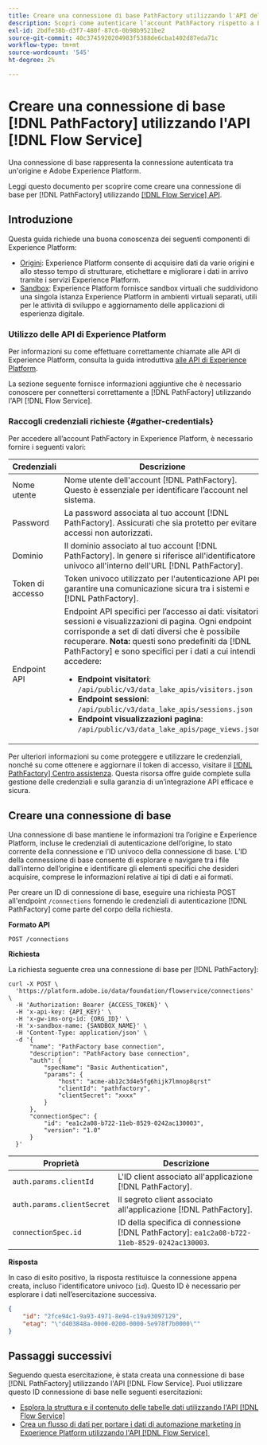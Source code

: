 ```yaml
---
title: Creare una connessione di base PathFactory utilizzando l'API del servizio Flow
description: Scopri come autenticare l’account PathFactory rispetto a Experience Platform utilizzando l’API del servizio Flow.
exl-id: 2bdfe38b-d3f7-480f-87c6-0b98b9521be2
source-git-commit: 40c3745920204983f5388de6cba1402d87eda71c
workflow-type: tm+mt
source-wordcount: '545'
ht-degree: 2%

---
```


# Creare una connessione di base [!DNL PathFactory] utilizzando l&#39;API [!DNL Flow Service]

Una connessione di base rappresenta la connessione autenticata tra un&#39;origine e Adobe Experience Platform.

Leggi questo documento per scoprire come creare una connessione di base per [!DNL PathFactory] utilizzando [[!DNL Flow Service] API](<https://www.adobe.io/experience-platform-apis/references/flow-service/>).

## Introduzione

Questa guida richiede una buona conoscenza dei seguenti componenti di Experience Platform:

* [Origini](../../../../home.md): Experience Platform consente di acquisire dati da varie origini e allo stesso tempo di strutturare, etichettare e migliorare i dati in arrivo tramite i servizi Experience Platform.
* [Sandbox](../../../../../sandboxes/home.md): Experience Platform fornisce sandbox virtuali che suddividono una singola istanza Experience Platform in ambienti virtuali separati, utili per le attività di sviluppo e aggiornamento delle applicazioni di esperienza digitale.

### Utilizzo delle API di Experience Platform

Per informazioni su come effettuare correttamente chiamate alle API di Experience Platform, consulta la guida introduttiva [alle API di Experience Platform](../../../../../landing/api-guide.md).

La sezione seguente fornisce informazioni aggiuntive che è necessario conoscere per connettersi correttamente a [!DNL PathFactory] utilizzando l&#39;API [!DNL Flow Service].

### Raccogli credenziali richieste {#gather-credentials}

Per accedere all’account PathFactory in Experience Platform, è necessario fornire i seguenti valori:

| Credenziali | Descrizione |
| ---------- | ----------- |
| Nome utente | Nome utente dell&#39;account [!DNL PathFactory]. Questo è essenziale per identificare l’account nel sistema. |
| Password | La password associata al tuo account [!DNL PathFactory]. Assicurati che sia protetto per evitare accessi non autorizzati. |
| Dominio | Il dominio associato al tuo account [!DNL PathFactory]. In genere si riferisce all&#39;identificatore univoco all&#39;interno dell&#39;URL [!DNL PathFactory]. |
| Token di accesso | Token univoco utilizzato per l&#39;autenticazione API per garantire una comunicazione sicura tra i sistemi e [!DNL PathFactory]. |
| Endpoint API | Endpoint API specifici per l’accesso ai dati: visitatori, sessioni e visualizzazioni di pagina. Ogni endpoint corrisponde a set di dati diversi che è possibile recuperare. **Nota:** questi sono predefiniti da [!DNL PathFactory] e sono specifici per i dati a cui intendi accedere: <ul><li>**Endpoint visitatori**: `/api/public/v3/data_lake_apis/visitors.json`</li><li>**Endpoint sessioni**: `/api/public/v3/data_lake_apis/sessions.json`</li><li>**Endpoint visualizzazioni pagina**: `/api/public/v3/data_lake_apis/page_views.json`</li></ul> |

Per ulteriori informazioni su come proteggere e utilizzare le credenziali, nonché su come ottenere e aggiornare il token di accesso, visitare il [[!DNL PathFactory] Centro assistenza](https://support.pathfactory.com/categories/adobe/). Questa risorsa offre guide complete sulla gestione delle credenziali e sulla garanzia di un’integrazione API efficace e sicura.

## Creare una connessione di base

Una connessione di base mantiene le informazioni tra l’origine e Experience Platform, incluse le credenziali di autenticazione dell’origine, lo stato corrente della connessione e l’ID univoco della connessione di base. L’ID della connessione di base consente di esplorare e navigare tra i file dall’interno dell’origine e identificare gli elementi specifici che desideri acquisire, comprese le informazioni relative ai tipi di dati e ai formati.

Per creare un ID di connessione di base, eseguire una richiesta POST all&#39;endpoint `/connections` fornendo le credenziali di autenticazione [!DNL PathFactory] come parte del corpo della richiesta.

**Formato API**

```https
POST /connections
```

**Richiesta**

La richiesta seguente crea una connessione di base per [!DNL PathFactory]:

```shell
curl -X POST \
  'https://platform.adobe.io/data/foundation/flowservice/connections' \
  -H 'Authorization: Bearer {ACCESS_TOKEN}' \
  -H 'x-api-key: {API_KEY}' \
  -H 'x-gw-ims-org-id: {ORG_ID}' \
  -H 'x-sandbox-name: {SANDBOX_NAME}' \
  -H 'Content-Type: application/json' \
  -d '{
      "name": "PathFactory base connection",
      "description": "PathFactory base connection",
      "auth": {
          "specName": "Basic Authentication",
          "params": {
              "host": "acme-ab12c3d4e5fg6hijk7lmnop8qrst"
              "clientId": "pathfactory",
              "clientSecret": "xxxx"
          }
      },
      "connectionSpec": {
          "id": "ea1c2a08-b722-11eb-8529-0242ac130003",
          "version": "1.0"
      }
  }'
```

| Proprietà | Descrizione |
| -------- | ----------- |
| `auth.params.clientId` | L&#39;ID client associato all&#39;applicazione [!DNL PathFactory]. |
| `auth.params.clientSecret` | Il segreto client associato all&#39;applicazione [!DNL PathFactory]. |
| `connectionSpec.id` | ID della specifica di connessione [!DNL PathFactory]: `ea1c2a08-b722-11eb-8529-0242ac130003`. |

**Risposta**

In caso di esito positivo, la risposta restituisce la connessione appena creata, incluso l&#39;identificatore univoco (`id`). Questo ID è necessario per esplorare i dati nell’esercitazione successiva.

```json
{
    "id": "2fce94c1-9a93-4971-8e94-c19a93097129",
    "etag": "\"d403848a-0000-0200-0000-5e978f7b0000\""
}
```

## Passaggi successivi

Seguendo questa esercitazione, è stata creata una connessione di base [!DNL PathFactory] utilizzando l&#39;API [!DNL Flow Service]. Puoi utilizzare questo ID connessione di base nelle seguenti esercitazioni:

* [Esplora la struttura e il contenuto delle tabelle dati utilizzando l&#39;API  [!DNL Flow Service] &#x200B;](../../explore/tabular.md)
* [Crea un flusso di dati per portare i dati di automazione marketing in Experience Platform utilizzando l&#39;API  [!DNL Flow Service] &#x200B;](../../collect/marketing-automation.md)
